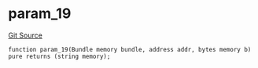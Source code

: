 # param_19
[Git Source](https://github.com/metacontract/mc/blob/b874bc295b567a7e9bd6d6c63dfe84df116a2f3a/src/devkit/Flattened.sol)


```solidity
function param_19(Bundle memory bundle, address addr, bytes memory b) pure returns (string memory);
```

